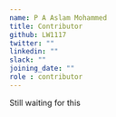 ```yaml
---
name: P A Aslam Mohammed
title: Contributor
github: LW1117
twitter: ""
linkedin: ""
slack: ""
joining_date: ""
role : contributor
---
```


Still waiting for this
